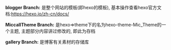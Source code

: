 **blogger Branch:** 是整个网站的模板(即hexo的模板), 基本操作查看hexo官方文档:https://hexo.io/zh-cn/docs/

**MiccallTheme Branch:** 是hexo=>theme下的名为hexo-theme-Mic_Theme的一个主题, 主题部分内容讲过修改的, 即此为存档

**gallery Branch:** 是博客有关素材的存储库
